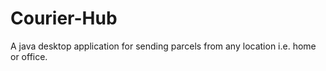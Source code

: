 # Courier-Hub
A java desktop application for sending parcels from any location i.e. home or office.
